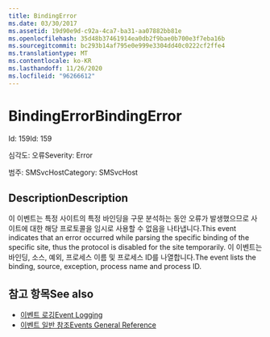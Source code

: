 ```yaml
---
title: BindingError
ms.date: 03/30/2017
ms.assetid: 19d90e9d-c92a-4ca7-ba31-aa07882bb81e
ms.openlocfilehash: 35d48b37461914ea0db2f9bae0b700e3f7eba16b
ms.sourcegitcommit: bc293b14af795e0e999e3304dd40c0222cf2ffe4
ms.translationtype: MT
ms.contentlocale: ko-KR
ms.lasthandoff: 11/26/2020
ms.locfileid: "96266612"
---
```

# <a name="bindingerror"></a><span data-ttu-id="ecc98-102">BindingError</span><span class="sxs-lookup"><span data-stu-id="ecc98-102">BindingError</span></span>

<span data-ttu-id="ecc98-103">Id: 159</span><span class="sxs-lookup"><span data-stu-id="ecc98-103">Id: 159</span></span>  
  
 <span data-ttu-id="ecc98-104">심각도: 오류</span><span class="sxs-lookup"><span data-stu-id="ecc98-104">Severity: Error</span></span>  
  
 <span data-ttu-id="ecc98-105">범주: SMSvcHost</span><span class="sxs-lookup"><span data-stu-id="ecc98-105">Category: SMSvcHost</span></span>  
  
## <a name="description"></a><span data-ttu-id="ecc98-106">Description</span><span class="sxs-lookup"><span data-stu-id="ecc98-106">Description</span></span>  

 <span data-ttu-id="ecc98-107">이 이벤트는 특정 사이트의 특정 바인딩을 구문 분석하는 동안 오류가 발생했으므로 사이트에 대한 해당 프로토콜을 임시로 사용할 수 없음을 나타냅니다.</span><span class="sxs-lookup"><span data-stu-id="ecc98-107">This event indicates that an error occurred while parsing the specific binding of the specific site, thus the protocol is disabled for the site temporarily.</span></span> <span data-ttu-id="ecc98-108">이 이벤트는 바인딩, 소스, 예외, 프로세스 이름 및 프로세스 ID를 나열합니다.</span><span class="sxs-lookup"><span data-stu-id="ecc98-108">The event lists the binding, source, exception, process name and process ID.</span></span>  
  
## <a name="see-also"></a><span data-ttu-id="ecc98-109">참고 항목</span><span class="sxs-lookup"><span data-stu-id="ecc98-109">See also</span></span>

- [<span data-ttu-id="ecc98-110">이벤트 로깅</span><span class="sxs-lookup"><span data-stu-id="ecc98-110">Event Logging</span></span>](index.md)
- [<span data-ttu-id="ecc98-111">이벤트 일반 참조</span><span class="sxs-lookup"><span data-stu-id="ecc98-111">Events General Reference</span></span>](events-general-reference.md)
